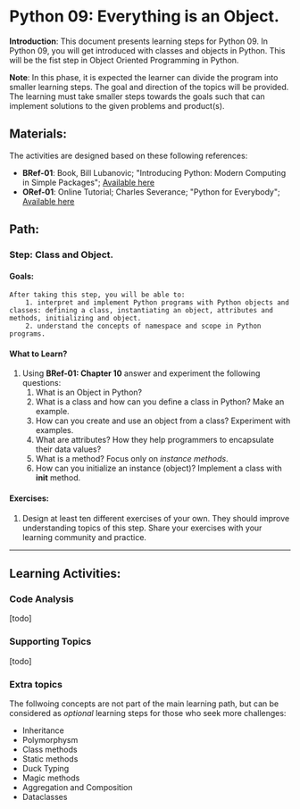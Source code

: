# Python 09: Everything is an Object.

**Introduction**: This document presents learning steps for Python 09. In Python 09, you will get introduced with classes and objects in Python. This will be the fist step in Object Oriented Programming in Python.

**Note**: In this phase, it is expected the learner can divide the program into smaller learning steps. The goal and direction of the topics will be provided. The learning must take smaller steps towards the goals such that can implement solutions to the given problems and product(s).

## Materials:

The activities are designed based on these following references:

- **BRef-01**: Book, Bill Lubanovic; "Introducing Python: Modern Computing in Simple Packages"; [Available here](https://www.oreilly.com/library/view/introducing-python-2nd/9781492051374/) 
- **ORef-01**: Online Tutorial; Charles Severance; "Python for Everybody"; [Available here](https://books.trinket.io/pfe/index.html)


## Path:

### Step: Class and Object.

#### Goals:

```
After taking this step, you will be able to:
	1. interpret and implement Python programs with Python objects and classes: defining a class, instantiating an object, attributes and methods, initializing and object.
	2. understand the concepts of namespace and scope in Python programs.
```

#### What to Learn?


1. Using **BRef-01: Chapter 10** answer and experiment the following questions:
   1. What is an Object in Python?
   2. What is a class and how can you define a class in Python? Make an example.
   3. How can you create and use an object from a class? Experiment with examples.
   4. What are attributes? How they help programmers to encapsulate their data values?
   5. What is a method? Focus only on *instance methods*.
   5. How can you initialize an instance (object)? Implement a class with **__init__** method.
   

#### Exercises:

1. Design at least ten different exercises of your own. They should improve understanding topics of this step. Share your exercises with your learning community and practice.

<hr>

## Learning Activities:

### Code Analysis
[todo]

### Supporting Topics
[todo]

### Extra topics
The follwoing concepts are not part of the main learning path, but can be considered as *optional* learning steps for those who seek more challenges:

- Inheritance
- Polymorphysm
- Class methods
- Static methods
- Duck Typing
- Magic methods
- Aggregation and Composition
- Dataclasses
